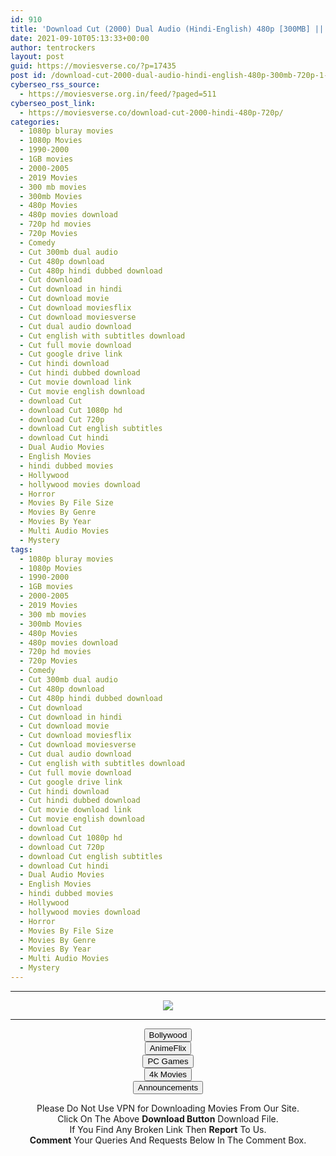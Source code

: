 ```yaml
---
id: 910
title: 'Download Cut (2000) Dual Audio (Hindi-English) 480p [300MB] || 720p [1.1GB]'
date: 2021-09-10T05:13:33+00:00
author: tentrockers
layout: post
guid: https://moviesverse.co/?p=17435
post id: /download-cut-2000-dual-audio-hindi-english-480p-300mb-720p-1-1gb/
cyberseo_rss_source:
  - https://moviesverse.org.in/feed/?paged=511
cyberseo_post_link:
  - https://moviesverse.co/download-cut-2000-hindi-480p-720p/
categories:
  - 1080p bluray movies
  - 1080p Movies
  - 1990-2000
  - 1GB movies
  - 2000-2005
  - 2019 Movies
  - 300 mb movies
  - 300mb Movies
  - 480p Movies
  - 480p movies download
  - 720p hd movies
  - 720p Movies
  - Comedy
  - Cut 300mb dual audio
  - Cut 480p download
  - Cut 480p hindi dubbed download
  - Cut download
  - Cut download in hindi
  - Cut download movie
  - Cut download moviesflix
  - Cut download moviesverse
  - Cut dual audio download
  - Cut english with subtitles download
  - Cut full movie download
  - Cut google drive link
  - Cut hindi download
  - Cut hindi dubbed download
  - Cut movie download link
  - Cut movie english download
  - download Cut
  - download Cut 1080p hd
  - download Cut 720p
  - download Cut english subtitles
  - download Cut hindi
  - Dual Audio Movies
  - English Movies
  - hindi dubbed movies
  - Hollywood
  - hollywood movies download
  - Horror
  - Movies By File Size
  - Movies By Genre
  - Movies By Year
  - Multi Audio Movies
  - Mystery
tags:
  - 1080p bluray movies
  - 1080p Movies
  - 1990-2000
  - 1GB movies
  - 2000-2005
  - 2019 Movies
  - 300 mb movies
  - 300mb Movies
  - 480p Movies
  - 480p movies download
  - 720p hd movies
  - 720p Movies
  - Comedy
  - Cut 300mb dual audio
  - Cut 480p download
  - Cut 480p hindi dubbed download
  - Cut download
  - Cut download in hindi
  - Cut download movie
  - Cut download moviesflix
  - Cut download moviesverse
  - Cut dual audio download
  - Cut english with subtitles download
  - Cut full movie download
  - Cut google drive link
  - Cut hindi download
  - Cut hindi dubbed download
  - Cut movie download link
  - Cut movie english download
  - download Cut
  - download Cut 1080p hd
  - download Cut 720p
  - download Cut english subtitles
  - download Cut hindi
  - Dual Audio Movies
  - English Movies
  - hindi dubbed movies
  - Hollywood
  - hollywood movies download
  - Horror
  - Movies By File Size
  - Movies By Genre
  - Movies By Year
  - Multi Audio Movies
  - Mystery
---
```

<center>
  </p> 
  
  <hr />
  
  <p>
    <a href="http://gdrivepro.xyz/join.php" data-wpel-link="external" target="_blank" rel="nofollow external noopener noreferrer"><img src="https://i.imgur.com/FhMdWdW.png" /></a>
  </p>
  
  <hr />
  
  <p>
    <a href="https://dogemovies.xyz" target="_blank" data-wpel-link="external" rel="nofollow external noopener noreferrer"><button class="button button5">Bollywood</button></a><br /> <a href="https://animeflix.in" target="_blank" data-wpel-link="external" rel="nofollow external noopener noreferrer"><button class="button button5">AnimeFlix</button></a><br /> <a href="https://gamesflix.net/" target="_blank" data-wpel-link="external" rel="nofollow external noopener noreferrer"><button class="button button5">PC Games</button></a><br /> <a href="https://uhdmovies.in" target="_blank" data-wpel-link="external" rel="nofollow external noopener noreferrer"><button class="button button5">4k Movies</button></a><br /> <a href="https://moviesverse.co/announcements/" target="_blank" data-wpel-link="internal" rel="noopener"><button class="button button5">Announcements</button></a>
  </p>
  
  <div class="alert alert-danger">
    Please Do Not Use VPN for Downloading Movies From Our Site.
  </div>
  
  <div class="alert alert-success">
    Click On The Above <strong>Download Button</strong> Download File.
  </div>
  
  <div class="alert alert-warning">
    If You Find Any Broken Link Then <strong>Report</strong> To Us.
  </div>
  
  <div class="alert alert-info">
    <strong>Comment</strong> Your Queries And Requests Below In The Comment Box.
  </div>
  
  <p>
    </center>
  </p>